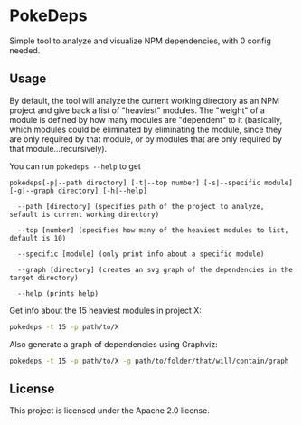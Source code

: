 # PokeDeps

Simple tool to analyze and visualize NPM dependencies, with 0 config needed.

## Usage

By default, the tool will analyze the current working directory as an NPM project and give back a list of "heaviest" modules.
The "weight" of a module is defined by how many modules are "dependent" to it (basically, which modules could be eliminated by eliminating the module, since they are only required by that module, or by modules that are only required by that module...recursively).

You can run `pokedeps --help` to get

```
pokedeps[-p|--path directory] [-t|--top number] [-s|--specific module] [-g|--graph directory] [-h|--help]

  --path [directory] (specifies path of the project to analyze, sefault is current working directory)

  --top [number] (specifies how many of the heaviest modules to list, default is 10)

  --specific [module] (only print info about a specific module)

  --graph [directory] (creates an svg graph of the dependencies in the target directory)

  --help (prints help)
```

Get info about the 15 heaviest modules in project X:

```bash
pokedeps -t 15 -p path/to/X
```

Also generate a graph of dependencies using Graphviz:

```bash
pokedeps -t 15 -p path/to/X -g path/to/folder/that/will/contain/graph
```

## License

This project is licensed under the Apache 2.0 license.
